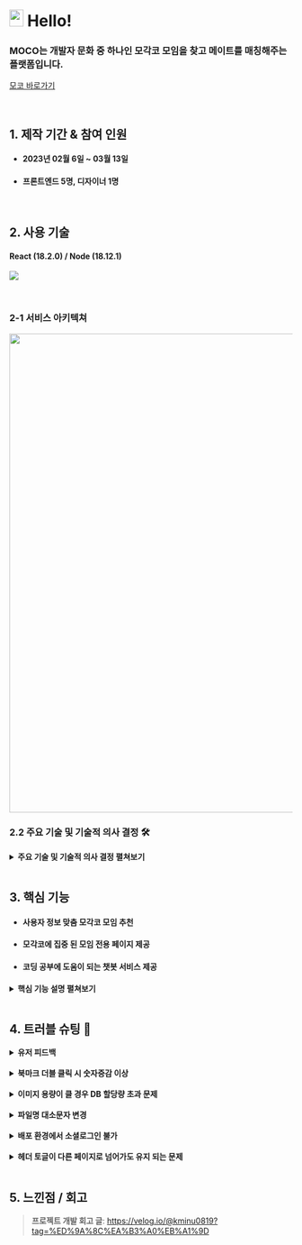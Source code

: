 # <img src="https://user-images.githubusercontent.com/112860405/224942152-c485de5b-6ed9-4a31-b208-a4e7b7a34ed5.png" width="25" height="30"> Hello!

 ### MOCO는 개발자 문화 중 하나인 모각코 모임을 찾고 메이트를 매칭해주는 플랫폼입니다.
 [모코 바로가기](https://mo-co.vercel.app/)

</br>

## 1. 제작 기간 & 참여 인원
- #### 2023년 02월 6일 ~ 03월 13일
- #### 프론트엔드 5명, 디자이너 1명


<br/>

## 2. 사용 기술
#### React (18.2.0) / Node (18.12.1) 

![](https://user-images.githubusercontent.com/112860405/224952206-a50c71a9-bb79-4bf1-9926-e0aa68c9048f.png)

</br>

### 2-1 서비스 아키텍쳐

<img width="850" src="https://user-images.githubusercontent.com/112860405/224951868-727b75ec-951a-46d3-a940-c610d6255e9e.png">

### 2.2 주요 기술 및 기술적 의사 결정 🛠️
<details>
<summary><b>주요 기술 및 기술적 의사 결정 펼쳐보기</b></summary>
<div markdown="1">
  
 ## React Query 
   ### 도입 배경
  - #### 파이어베이스 API로 서버데이터를 가져와야 함
  - #### 하지만 여러 컴포넌트에서 따로 요청하면 필요 이상으로 데이터 요청을 하게 됨
  
   ### 장정
  - ####  비동기 통신에 특화되어 예외 처리가 쉬움
  - ####  캐싱 기능을 이용해 데이터 요청을 최소화 할 수 있음  
  
  ### 도입 결과
  - ####  해당 쿼리 키로 캐싱된 데이터를 사용해 데이터 요청 최소화
  - ####  Custom Hook으로 만든 useQuery = 코드 길이 DOWN 가독성 UP
  
  </br>
  
   ## Recoil 
   ### 도입 배경
  - #### 컴포넌트가 세분화 되고 계층이 깊어짐에 따라 Props Drilling 발생
  - #### 어디에 어떤 상태가 정의되어 있는지 알기 어려워 유지-보수 곤란
  - #### 서버 데이터 외 전역에서 접근 가능한 상태가 필요해짐 ( 로그인 상태 추적 )
  
   ### 기술 선정 
   #### Redux
  - #### 보일러 플레이트 코드가 길어 다루기 힘듦  
  - #### 보다 더 간편한 것을 원했으며 시간 관계상 빠르게 정리할 수 있는 상태 관리 라이브러리를 찾아야 했음으로 패스함
  
   #### Recoil
  - #### 전역 상태 세팅에 필요한 코드 매우 짧음
  - #### useState와 비슷해 사용 장벽이 낮음
  
  ### 도입 결과
  - #### Props Drilling 해소, 코드 335줄 감소
  ![Untitled](https://user-images.githubusercontent.com/112860405/224967959-e925fa86-941d-4f2e-aaef-d2c024940454.png)
- #### 전역적 로그인 상태 추적
  
  </br>
  
## Antd Design
### 도입 배경
- #### 프로젝트 초반에 프로젝트 기획 및 디자인 최종 결정이 미뤄짐에 따라 빠르게 UI를 구현할 수 있는 수단이 필요했음
  
  </br>
  
## Quill
### 도입 배경
- #### 사용자들이 댓글보다는 비교적 긴 텍스트를 작성할 것으로 예상했고, textarea를 사용할 때보다 텍스트 작성 경험을 좋게 만들어줄 기술이 필요했음


 </div>
</details> 

</br>

## 3. 핵심 기능
- ####  사용자 정보 맞춤 모각코 모임 추천
- ####  모각코에 집중 된 모임 전용 페이지 제공
- #### 코딩 공부에 도움이 되는 챗봇 서비스 제공 

<details>
<summary><b>핵심 기능 설명 펼쳐보기</b></summary>
<div markdown="1">

### 3.1 모각코 모임 추천
<img width="450"  src="https://user-images.githubusercontent.com/112860405/224992808-840c3714-a119-42ef-a4c3-3d603c11c5af.png">
 </br>
<img width="510"  src="https://user-images.githubusercontent.com/112860405/224996128-6c14de32-959b-4a77-8fcb-255fc2d0d57f.png">

 </br>
 
- **유저 정보 필터링** :pushpin: [코드 확인](https://github.com/nbc-moco/mo-co/blob/a94a75821dc57cdd416a34159fc5e29911a114ef/src/components/home/meeting/TechStackMeeting.jsx#L26)
  - #### 전체 모임리스트 중 내가 선택한 정보와 일치한 스택이 있으면 추천해줌
  - #### 내가 선택한 정보와 일치한 모임이 없을 경우와 정보를 등록하지 않았을 경우에는 예외처리 해줌 


</br>

### 3.2 팀원 수락, 강퇴
<img width="706" alt="스크린샷 2023-03-14 212904" src="https://user-images.githubusercontent.com/112860405/225001262-0c0cc70f-1511-4f3e-ad34-0e54c4e8e5ad.png">

</br>

- **팀원 멤버 정보** :pushpin: [코드 확인](https://github.com/nbc-moco/mo-co/blob/a94a75821dc57cdd416a34159fc5e29911a114ef/src/components/teamPage/teamPageConfirm/CustomConfirmUI.jsx#L51)
  - #### 수락할 경우 해당 팀원의 isWait를 false로 바꿔 팀 멤버가 됨
  - #### 거절할 경우 해당 팀원을 제외한 다른 멤버들의 정보를 넣어줘서 해당 팀원의 정보를 DB에서 제외시킴

</br>

### 3.3 실시간 채팅
<img width="700" alt="스크린샷 2023-03-14 212538" src="https://user-images.githubusercontent.com/112860405/225000429-75b5d05b-505b-47ce-b8af-3ee15edf00c6.png">

</br>

- **채팅 정보 데이터 올리기** :pushpin: [코드 확인](https://github.com/nbc-moco/mo-co/blob/a94a75821dc57cdd416a34159fc5e29911a114ef/src/components/teamPage/chat/MemberChatingRoom.jsx#L82)
  - #### 채팅을 하는 사용자의 정보를 DB에 올림
  - #### UID 값을 이용해 사용자를 구분하여 채팅 BOX 색깔을 다르게 나타나게 함 
  - #### Firebase의 onSnapshot 메서드를 이용해서 실시간으로 업데이트 가능 :pushpin: [문서 참조](https://firebase.google.com/docs/firestore/query-data/listen)

</br>

### 3.4 Moco 챗
<img width="250" alt="스크린샷 2023-03-14 220402" src="https://user-images.githubusercontent.com/112860405/225009708-f3a652b8-511a-406c-a329-b3d1b8fb0093.png">

</br>

- **Chat GPT 오픈 소스 이용** :pushpin: [코드 확인](https://github.com/nbc-moco/mo-co/blob/a94a75821dc57cdd416a34159fc5e29911a114ef/src/components/mocoChat/ChatWindow.jsx#L53)
  - #### 서비스 의도에 맞게 옵션을 정해줌 (model, tokens 등)
  - #### try - catch로 해당 데이터를 받고, 에러 처리를 해줌 :pushpin: [문서 참조](https://github.com/openai/openai-node)


</div>
</details>

</br>

## 4. 트러블 슈팅 :rotating_light:

<details>
<summary><b>유저 피드백</b></summary>
<div markdown="1">

![Untitled (1)](https://user-images.githubusercontent.com/112860405/225014904-e249411f-bb18-401f-b591-6bc267d51477.png)
### 문제점
- #### 구체적인 반응형 UI를 고려하지 못 함
- #### 배포 된 환경에서 안되는 기능을 인지하지 못 했음

### 해결
 - #### 유저 피드백들을 모아서 노션을 이용해 팀원들과 하나씩 개선함
     - #### 화면 크기에 따라 UI 깨짐 현상을 미디어쿼리를 이용해 해결 
     ![chrome-capture-2023-2-17](https://user-images.githubusercontent.com/112860405/225838200-d488b370-6d1f-4239-a50a-7fb075e3fbdd.gif)

     - #### 채팅시 스크롤 자동으로 내려가게 하기 
    ![chrome-capture-2023-2-17 (1)](https://user-images.githubusercontent.com/112860405/225839101-63f3b0af-c66c-46f9-a9e7-6f2730b303a4.gif)


     
     - #### 모임 글이 없을 경우 화면 UI 예외 처리
     - #### 팀 모임 폭파시 해당 게시글도 삭제
     - #### 모임 수정시 이전 페이지로 이동
</div>
</details>

</br>

<details>
<summary><b>북마크 더블 클릭 시 숫자증감 이상</b></summary>
<div markdown="1">

### 문제점
- #### 북마크 클릭 연타 시 숫자증감 이상
- #### 북마크 연타 시에 내부 로직에서 발생하는 이상

### 해결
 - #### debounce 함수를 만들어 더블클릭 방지 및 usecallback 의 디펜던시 배열에 bookmark 입력 :pushpin: [코드 확인](https://github.com/nbc-moco/mo-co/blob/a94a75821dc57cdd416a34159fc5e29911a114ef/src/shared/CardSection.jsx#L22)
 - #### setTimeout과 clearTimeout을 이용해 마지막으로 처리된 이벤트 받게 함

</div>
</details>

</br>

<details>
<summary><b>이미지 용량이 클 경우 DB 할당량 초과 문제</b></summary>
<div markdown="1">

### 문제점
 <img width="370" alt="스크린샷 2023-03-10 152542" src="https://user-images.githubusercontent.com/112860405/225030688-eefe6726-5c93-4c6a-b9c1-a666e2cf0bfd.png">

- #### 프로필 이미지의 용량이 클 경우 채팅시 DB 할당량이 초과되어 채팅을 하지 못 함
- #### 과도한 프로필 이미지 용량
### 해결
 <img width="370" alt="스크린샷 2023-03-10 152654" src="https://user-images.githubusercontent.com/112860405/225030941-0c4d50f3-e39c-499f-aac1-4bae6dab112e.png">

 
 - #### 프로필 이미지 변경할 때 이미지 용량에 조건을 걸어줌 :pushpin: [코드 확인](https://github.com/nbc-moco/mo-co/blob/a94a75821dc57cdd416a34159fc5e29911a114ef/src/components/mypage/profile/Profile.jsx#L137)
- #### :pushpin: [참조](https://redcow77.tistory.com/561)
 
</div>
</details>

</br>

<details>
<summary><b>파일명 대소문자 변경</b></summary>
<div markdown="1">

### 문제점
 <img width="700" alt="스크린샷 2023-03-14 233015" src="https://user-images.githubusercontent.com/112860405/225033547-f4466f04-f1bb-4bb2-910d-59809bb2a3b9.png">

 
- #### vercel에서 배포가 되지 않으며, 팀원들의 파일에서도 경로 에러가 발생
- #### 폴더와 파일 대소문자 변환을 깃허브가 인식하지 못함 

### 해결
 
 ```node
 git config core.ignorecase false
 ``` 
 - #### 명령어를 입력하여 대소문자를 무시하지 않도록 설정함


</div>
</details>

</br>

<details>
<summary><b>배포 환경에서 소셜로그인 불가</b></summary>
<div markdown="1">

### 문제점
- #### 로컬에서는 작동이 잘 되지만 배포 된 사이트에서는 소셜로그인이 안됨

### 해결

 - #### Firebase에서 배포된 도메인 주소를 등록
- #### :pushpin: [참조](https://velog.io/@renovatio_hyuns/%EC%95%B1-%EB%B0%B0%ED%8F%AC-%ED%9B%84-Google-%EC%86%8C%EC%85%9C%EB%A1%9C%EA%B7%B8%EC%9D%B8%EC%9D%B4-%EC%95%88%EB%90%98%EB%8A%94-%ED%98%84%EC%83%81)

</div>
</details>

</br>

<details>
<summary><b>헤더 토글이 다른 페이지로 넘어가도 유지 되는 문제</b></summary>
<div markdown="1">

### 문제점
 
- #### 헤더 아이콘 클릭 후 다른 페이지 넘어가면 토글이 그대로 남아있음
- #### 클릭을 해줘야만 토글이 닫힘 
 
<details>
<summary><b>기존 코드</b></summary>
<div markdown="1">
 
 ```jsx
 // 드랍다운
const [dropDownClick, setDropDownClick] = useState(false);
const dropDownHandler = () => {
    if (dropDownClick === false) {
      setDropDownClick(true);
    } else {
      setDropDownClick(false);
    }
  };
 ```
 </div>
</details>
 
### 해결

 - #### Recoil로 상태를 전역으로 관리
 - #### 전역 저장소 설정 :pushpin: [코드 확인](https://github.com/nbc-moco/mo-co/blob/a94a75821dc57cdd416a34159fc5e29911a114ef/src/recoil/headerToggleState.js#L1)
 
 <details>
<summary><b>해당 컴포넌트 최상위 div에 적용</b></summary>
<div markdown="1">
 
 ```jsx
import headerToggle from '../../recoil/headerToggleState';
// recoil 전역에서 가져오기
const [dropDownClick, setDropDownClick] = useRecoilState(headerToggle);

return (
  <FullScreen onClick={() => setDropDownClick(false)}>
    <HomeBanner />
    <MainBackground>
 ```
 </div>
</details>

</div>
</details>

</br>

## 5. 느낀점 / 회고
> **프로젝트 개발 회고 글**: https://velog.io/@kminu0819?tag=%ED%9A%8C%EA%B3%A0%EB%A1%9D
